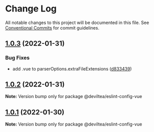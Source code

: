 # Change Log

All notable changes to this project will be documented in this file.
See [Conventional Commits](https://conventionalcommits.org) for commit guidelines.

## [1.0.3](https://github.com/DevilTea/eslint-config/compare/v1.0.2...v1.0.3) (2022-01-31)


### Bug Fixes

* add .vue to parserOptions.extraFileExtensions ([d833439](https://github.com/DevilTea/eslint-config/commit/d8334395b433ad6e1881ad0a6c39f6a4d583122a))





## [1.0.2](https://github.com/DevilTea/eslint-config/compare/v1.0.1...v1.0.2) (2022-01-31)

**Note:** Version bump only for package @deviltea/eslint-config-vue





## [1.0.1](https://github.com/DevilTea/eslint-config/compare/v1.0.0...v1.0.1) (2022-01-30)

**Note:** Version bump only for package @deviltea/eslint-config-vue
